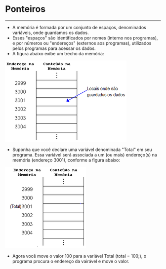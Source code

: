 # Ponteiros
---
+ A memória é formada por um conjunto de espaços, denominados variáveis, onde guardamos os dados.
+ Esses "espaços" são identificados por nomes (interno nos programas), e por números  ou "endereços" (externos aos programas), utilizados pelos programas para acessar os dados. 
+ A figura abaixo exibe um trecho da memória:

![figura](/markdowns/memoria.png)  

+ Suponha que você declare uma variável denominada "Total" em seu programa. Essa variável será associada a um (ou mais) endereço(s) na memória (endereço 3001), conforme a figura abaixo:

![figura1](/markdowns/memoria1.png)  

+ Agora você move o valor 100 para a variável Total (total = 100;), o programa procura o endereço da vairável e move o valor.


